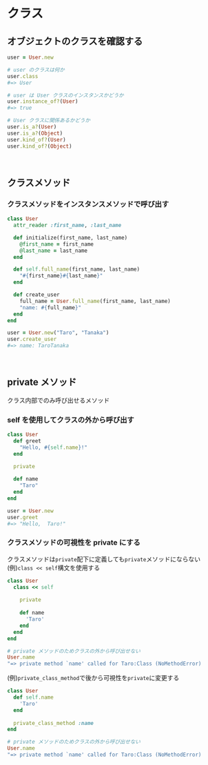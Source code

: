 # クラス
## オブジェクトのクラスを確認する
```rb
user = User.new

# user のクラスは何か
user.class
#=> User

# user は User クラスのインスタンスかどうか
user.instance_of?(User)
#=> true

# User クラスに関係あるかどうか
user.is_a?(User)
user.is_a?(Object)
user.kind_of?(User)
user.kind_of?(Object)
```

<br>

## クラスメソッド
### クラスメソッドをインスタンスメソッドで呼び出す
```rb
class User
  attr_reader :first_name, :last_name

  def initialize(first_name, last_name)
    @first_name = first_name
    @last_name = last_name
  end

  def self.full_name(first_name, last_name)
    "#{first_name}#{last_name}"
  end

  def create_user
    full_name = User.full_name(first_name, last_name)
    "name: #{full_name}"
  end
end

user = User.new("Taro", "Tanaka")
user.create_user
#=> name: TaroTanaka
```

<br>

## private メソッド
クラス内部でのみ呼び出せるメソッド
  
### self を使用してクラスの外から呼び出す
```rb
class User
  def greet
    "Hello, #{self.name}!"
  end

  private
  
  def name
    "Taro"
  end
end

user = User.new
user.greet
#=> "Hello,  Taro!"
```

### クラスメソッドの可視性を private にする
クラスメソッドは`private`配下に定義しても`private`メソッドにならない
(例)`class << self`構文を使用する
```rb
class User
  class << self
  
    private
  
    def name
      'Taro'
    end
  end
end

# private メソッドのためクラスの外から呼び出せない
User.name
"=> private method `name' called for Taro:Class (NoMethodError)
```
(例)`private_class_method`で後から可視性を`private`に変更する
```rb
class User
  def self.name
    'Taro'
  end
  
  private_class_method :name
end

# private メソッドのためクラスの外から呼び出せない
User.name
"=> private method `name' called for Taro:Class (NoMethodError)
```
